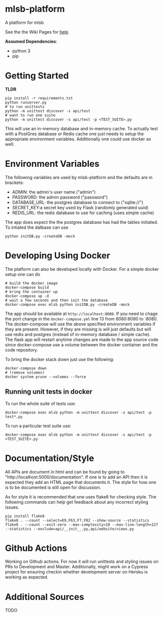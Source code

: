 # mlsb-platform
A platform for mlsb

See the the Wiki Pages for [help](https://github.com/fras2560/mlsb-platform/wiki)

**Assumed Dependencies**:
* python 3
* pip

# Getting Started
**TLDR**
```
pip install -r requirements.txt
python runserver.py
# to run unittests
python -m unittest discover -s api/test
# want to run one suite
python -m unittest discover -s api/test -p <TEST_SUITE>.py
```
This will use an in-memory database and in-memory cache. To actually test
with a PostGres database or Redis cache one just needs to setup the appropriate
environment variables. Additionally one could use docker as well.

# Environment Variables
The following variables are used by mlsb-platform and the defaults are in
brackets:
* ADMIN: the admin's user name ("admin") 
* PASSWORD: the admin password ("password")
* DATABASE_URL: the postgres database to connect to ("sqlite://")
* SECRET_KEY:a secret key used by Flask (randomly generated uuid)
* REDIS_URL: the redis database to use for caching (uses simple cache)

The app does expect the the postgres database has had the tables initiated. To intiated the datbase can use
```
python initDB.py -createDB -mock
```
# Developing Using Docker
The platform can also be developed locally with Docker. For a simple docker setup one can do
```
# build the docker image
docker-compose build
# bring the container up
docker-compose up -d
# wait a few seconds and then init the database
docker-compose exec mlsb python initDB.py -createDB -mock
```
The app should be available at `http://localhost:8080`. If you need to chage the port change
in the `docker-compose.yml` line 13 from 8080:8080 to <PORT>:8080.
The docker-compose will use the above specified environment variables if they are present.
However, if they are missing is will just defaults but will use redis and postgres
(instead of in-memory database / simple cache).
The flask app will restart anytime changes are made to the app source code since docker-compose use a volume
between the docker container and the code repository.

To bring the docker stack down just use the following:
```
docker-compose down
# (remove volumes)
docker system prune --volumes --force
```

## Running unit tests in docker
To run the whole suite of tests use:
```
docker-compose exec mlsb python -m unittest discover -s api/test -p test*.py
```
To run a particular test suite use:
```
docker-compose exec mlsb python -m unittest discover -s api/test -p <TEST_SUITE>.py
```

# Documentation/Style
All APIs are document in html and can be found by going to
"http://localhost:5000/documentation". If one is to add an API then it
is expected they add an HTML page that documents it.
The style for how one is to be documented is still open for discussion.

As for style it is recommended that one uses flake8 for checking style. The
following commands can help get feedback about any incorrect styling issues.

```
pip install flake8
flake8 . --count --select=E9,F63,F7,F82 --show-source --statistics
flake8 . --count --exit-zero --max-complexity=10 --max-line-length=127 --statistics --exclude=api/__init__.py,api/website/views.py
```

# Github Actions
Working on Github actions. For now it will run unittests and styling issues
on PRs to Development and Master. Additionally, might work on a Cypress project
for ensuring checkin whether development server on Heroku is working as
expected.

# Additional Sources
TODO
